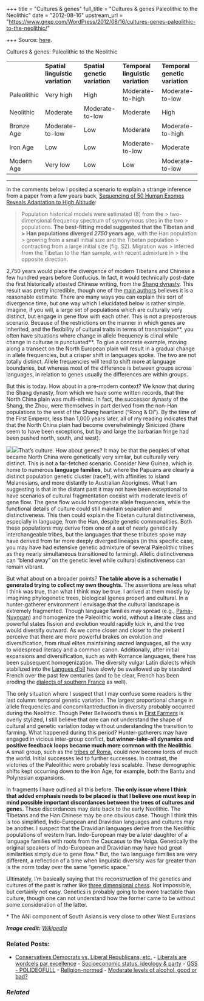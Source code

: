 +++
title = "Cultures & genes"
full_title = "Cultures & genes Paleolithic to the Neolithic"
date = "2012-08-16"
upstream_url = "https://www.gnxp.com/WordPress/2012/08/16/cultures-genes-paleolithic-to-the-neolithic/"

+++
Source: [here](https://www.gnxp.com/WordPress/2012/08/16/cultures-genes-paleolithic-to-the-neolithic/).

Cultures & genes: Paleolithic to the Neolithic

|             |                                  |                               |                                   |                                |
|-------------|----------------------------------|-------------------------------|-----------------------------------|--------------------------------|
|             | **Spatial linguistic variation** | **Spatial genetic variation** | **Temporal linguistic variation** | **Temporal genetic variation** |
| Paleolithic | Very high                        | High                          | Moderate-to-high                  | Moderate-to-low                |
| Neolithic   | Moderate                         | Moderate-to-low               | Moderate                          | High                           |
| Bronze Age  | Moderate-to-low                  | Low                           | Moderate                          | Moderate-to-high               |
| Iron Age    | Low                              | Low                           | Moderate-to-low                   | Moderate                       |
| Modern Age  | Very low                         | Low                           | Low                               | Moderate-to-low                |

------------------------------------------------------------------------

In the comments below I posited a scenario to explain a strange inference from a paper from a few years back, [Sequencing of 50 Human Exomes Reveals Adaptation to High Altitude](http://www.sciencemag.org/content/329/5987/75.full):

> Population historical models were estimated (8) from the > two-dimensional frequency spectrum of synonymous sites in the two > populations. **The best-fitting model suggested that the Tibetan and > Han populations diverged *2750* years ago**, with the Han population > growing from a small initial size and the Tibetan population > contracting from a large initial size (fig. S2). Migration was > inferred from the Tibetan to the Han sample, with recent admixture in > the opposite direction.

2,750 years would place the divergence of modern Tibetans and Chinese a few hundred years before Confucius. In fact, it would technically post-date the first historically attested Chinese writing, from the [Shang dynasty](https://en.wikipedia.org/wiki/Shang_Dynasty). This result was pretty incredible, though one of the [main authors](http://johnhawks.net/weblog/topics/evolution/recent/tibet-nielsen-comment-2010.html) believes it is a reasonable estimate. There are many ways you can explain this sort of divergence time, but one way which I elucidated below is rather simple. Imagine, if you will, a large set of populations which are culturally very distinct, but engage in gene flow with each other. This is not a preposterous scenario. Because of the restrictions on the manner in which genes are inherited, and the flexibility of cultural traits in terms of transmission**, you often have situations where change in allele frequency is clinal while change in culturae is punctuated**. To give a concrete example, moving along a transect on the North European plain will result in a gradual change in allele frequencies, but a crisper shift in languages spoke. The two are not totally distinct. Allele frequencies will tend to shift more at language boundaries, but whereas most of the difference is between groups across languages, in relation to genes usually the differences are within groups.

But this is today. How about in a pre-modern context? We know that during the Shang dynasty, from which we have some written records, that the North China plain was multi-ethnic. In fact, the successor dynasty of the Shang, the Zhou, were themselves in part derived from the non-Han populations to the west of the Shang heartland (“Rong & Di”). By the time of the First Emperor, less than 1,000 years later, all of my reading indicates that that the North China plain had become overwhelmingly Sinicized (there seem to have been exceptions, but by and large the barbarian fringe had been pushed north, south, and west).

[![](https://i0.wp.com/blogs.discovermagazine.com/gnxp/files/2012/08/500px-TNG_map.jpg?resize=278%2C171)![](https://i0.wp.com/blogs.discovermagazine.com/gnxp/files/2012/08/500px-TNG_map.jpg?resize=278%2C171)](https://i0.wp.com/blogs.discovermagazine.com/gnxp/files/2012/08/500px-TNG_map.jpg)That’s culture. How about genes? It may be that the peoples of what became North China were genetically very similar, but culturally very distinct. This is not a far-fetched scenario. Consider New Guinea, which is home to numerous **language families**, but where the Papuans are clearly a distinct population genetic cluster (race?), with affinities to island Melanesians, and more distantly to Australian Aborigines. What I am suggesting is that in the distant past it may not have been exceptional to have scenarios of cultural fragmentation coexist with moderate levels of gene flow. The gene flow would homogenize allele frequencies, while the functional details of culture could still maintain separation and distinctiveness. This then could explain the Tibetan cultural distinctiveness, especially in language, from the Han, despite genetic commonalities. Both these populations may derive from one of a set of nearly genetically interchangeable tribes, but the languages that these tributes spoke may have derived from far more deeply diverged lineages (in this specific case, you may have had extensive genetic admixture of several Paleolithic tribes as they nearly simultaneous transitioned to farming). Allelic distinctiveness can “blend away” on the genetic level while cultural distinctiveness can remain vibrant.

But what about on a broader points? **The table above is a schematic I generated trying to collect my own thoughts.** The assertions are less what I think was true, than what I think may be true. I arrived at them mostly by imagining phylogenetic trees, biological (genes proper) and cultural. In a hunter-gatherer environment I envisage that the cultural landscape is extremely fragmented. Though language families may spread (e.g., [Pama-Nuyngan](https://en.wikipedia.org/wiki/Pama%E2%80%93Nyungan)) and homogenize the Paleolithic world, without a literate class and powerful states fission and evolution would rapidly kick in, and the tree would diversify outward. As we come closer and closer to the present I perceive that there are more powerful brakes on evolution and diversification, from ritual elites maintaining sacred languages, all the way to widespread literacy and a common canon. Additionally, after initial expansions and diversification, such as with Romance languages, there has been subsequent homogenization. The diversity vulgar Latin dialects which stabilized into the [Langues d’oïl](https://en.wikipedia.org/wiki/Langues_d'o%C3%AFl) have slowly be swallowed up by standard French over the past few centuries (and to be clear, French has been eroding the [dialects of southern France](https://en.wikipedia.org/wiki/Occitano-Romance_languages) as well).

The only situation where I suspect that I may confuse some readers is the last column: temporal genetic variation. The largest proportional change in allele frequencies and concomitantreduction in diversity probably occurred during the Neolithic. Though Peter Bellwood’s thesis in [First Farmers](https://www.amazon.com/exec/obidos/ASIN/0631205667/geneexpressio-20) is overly stylized, I still believe that one can not understand the shape of cultural and genetic variation today without understanding the transition to farming. What happened during this period? Hunter-gatherers may have engaged in vicious inter-group conflict, **but winner-take-all dynamics and positive feedback loops became much more common with the Neolithic**. A small group, such as the [tribes of Roma](https://en.wikipedia.org/wiki/List_of_Roman_tribes), could now become lords of much the world. Initial successes led to further successes. In contrast, the victories of the Paleolithic were probably less scalable. These demographic shifts kept occurring down to the Iron Age, for example, both the Bantu and Polynesian expansions.

In fragments I have outlined all this before. **The only issue where I think that added emphasis needs to be placed is that I believe one must keep in mind possible important discordances between the trees of cultures and gene**s. These discordances may date back to the early Neolithic. The Tibetans and the Han Chinese may be one obvious case. Though I think this is too simplified, Indo-European and Dravidian languages and cultures may be another. I suspect that the Dravidian languages derive from the Neolithic populations of western Iran. Indo-European may be a later daughter of a language families with roots from the Caucasus to the Volga. Genetically the original speakers of Indo-European and Dravidian may have had great similarities simply due to gene flow.\* But, the two language families are very different, a reflection of a time when linguistic diversity was far greater than is the norm today over the same “genetic space.”

Ultimately, I’m basically saying that the reconstruction of the genetics and cultures of the past is rather like [three dimensional chess](https://en.wikipedia.org/wiki/Three-dimensional_chess). Not impossible, but certainly not easy. Genetics is probably going to be more tractable than culture, though one can not understand how the former came to be without some consideration of the latter.

\* The ANI component of South Asians is very close to other West Eurasians

***Image credit:** [Wikipedia](https://en.wikipedia.org/wiki/File:TNG_map.svg)*

### Related Posts:

- [Conservatives Democrats vs. Liberal Republicans,
  etc.](https://www.gnxp.com/WordPress/2009/08/20/conservatives-democrats-vs-liberal-republicans-etc/) - [Liberals are wordcels par
  excellence](https://www.gnxp.com/WordPress/2022/03/08/liberals-are-wordcels-par-excellence/) - [Socioeconomic status, ideology &
  party](https://www.gnxp.com/WordPress/2009/08/19/socioeconomic-status-ideology-party/) - [GSS -
  POLIDEOFULL](https://www.gnxp.com/WordPress/2006/09/26/gss-polideofull/) - [Religion-normed](https://www.gnxp.com/WordPress/2007/04/23/religion-normed/) - [Moderate levels of alcohol, good or
  bad?](https://www.gnxp.com/WordPress/2009/06/16/moderate-levels-of-alcohol-good-or-bad/)

### *Related*

[](https://www.addtoany.com/add_to/facebook?linkurl=https%3A%2F%2Fwww.gnxp.com%2FWordPress%2F2012%2F08%2F16%2Fcultures-genes-paleolithic-to-the-neolithic%2F&linkname=Cultures%20%26%20genes%3A%20Paleolithic%20to%20the%20Neolithic "Facebook")[](https://www.addtoany.com/add_to/twitter?linkurl=https%3A%2F%2Fwww.gnxp.com%2FWordPress%2F2012%2F08%2F16%2Fcultures-genes-paleolithic-to-the-neolithic%2F&linkname=Cultures%20%26%20genes%3A%20Paleolithic%20to%20the%20Neolithic "Twitter")[](https://www.addtoany.com/add_to/email?linkurl=https%3A%2F%2Fwww.gnxp.com%2FWordPress%2F2012%2F08%2F16%2Fcultures-genes-paleolithic-to-the-neolithic%2F&linkname=Cultures%20%26%20genes%3A%20Paleolithic%20to%20the%20Neolithic "Email")[](https://www.addtoany.com/share)
